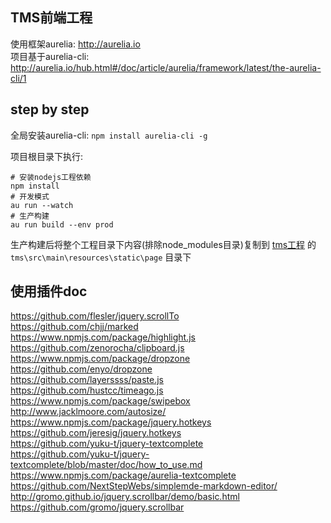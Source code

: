 ## TMS前端工程
使用框架aurelia: http://aurelia.io  
项目基于aurelia-cli: http://aurelia.io/hub.html#/doc/article/aurelia/framework/latest/the-aurelia-cli/1

## step by step
全局安装aurelia-cli: `npm install aurelia-cli -g`

项目根目录下执行:
```
# 安装nodejs工程依赖
npm install
# 开发模式
au run --watch
# 生产构建 
au run build --env prod
```

生产构建后将整个工程目录下内容(排除node_modules目录)复制到 [tms工程](https://github.com/xiweicheng/tms) 的 `tms\src\main\resources\static\page` 目录下 

## 使用插件doc
https://github.com/flesler/jquery.scrollTo  
https://github.com/chjj/marked  
https://www.npmjs.com/package/highlight.js  
https://github.com/zenorocha/clipboard.js  
https://www.npmjs.com/package/dropzone https://github.com/enyo/dropzone  
https://github.com/layerssss/paste.js  
https://github.com/hustcc/timeago.js  
https://www.npmjs.com/package/swipebox  
http://www.jacklmoore.com/autosize/  
https://www.npmjs.com/package/jquery.hotkeys  
https://github.com/jeresig/jquery.hotkeys  
https://github.com/yuku-t/jquery-textcomplete  
https://github.com/yuku-t/jquery-textcomplete/blob/master/doc/how_to_use.md  
https://www.npmjs.com/package/aurelia-textcomplete  
https://github.com/NextStepWebs/simplemde-markdown-editor/  
http://gromo.github.io/jquery.scrollbar/demo/basic.html  
https://github.com/gromo/jquery.scrollbar  
